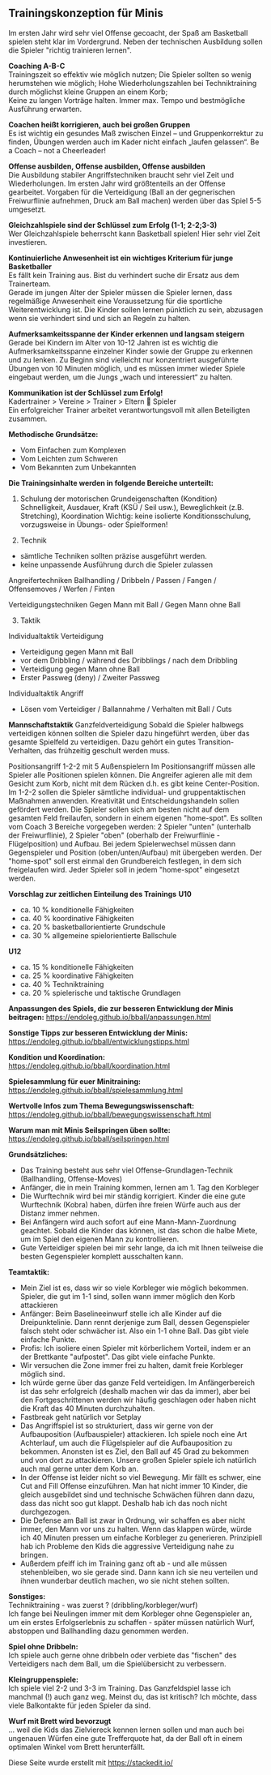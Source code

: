 
Trainingskonzeption für Minis
---------------------------------------

Im ersten Jahr wird sehr viel Offense gecoacht, der Spaß am Basketball spielen steht klar im Vordergrund.
Neben der technischen Ausbildung sollen die Spieler "richtig trainieren lernen".


**Coaching A-B-C**  
Trainingszeit so effektiv wie möglich nutzen; Die Spieler sollten so wenig herumstehen wie möglich; Hohe Wiederholungszahlen bei Techniktraining durch möglichst kleine Gruppen an einem Korb;	  
Keine zu langen Vorträge halten. Immer max. Tempo und bestmögliche Ausführung erwarten.  

 **Coachen heißt korrigieren, auch bei großen Gruppen**  
Es ist wichtig ein gesundes Maß zwischen Einzel – und Gruppenkorrektur zu finden, Übungen werden auch im Kader nicht einfach „laufen gelassen“. Be a Coach – not a Cheerleader!  

**Offense ausbilden, Offense ausbilden, Offense ausbilden**  
Die Ausbildung stabiler Angriffstechniken braucht sehr viel Zeit und Wiederholungen. Im ersten Jahr wird größtenteils an der Offense gearbeitet. Vorgaben für die Verteidigung (Ball an der gegnerischen Freiwurflinie aufnehmen, Druck am Ball machen) werden über das Spiel 5-5 umgesetzt.  

**Gleichzahlspiele sind der Schlüssel zum Erfolg (1-1; 2-2;3-3)**  
Wer Gleichzahlspiele beherrscht kann Basketball spielen! Hier sehr viel Zeit investieren. 

**Kontinuierliche Anwesenheit ist ein wichtiges Kriterium für junge Basketballer**  
Es fällt kein Training aus. Bist du verhindert suche dir Ersatz aus dem Trainerteam.  
Gerade im jungen Alter der Spieler müssen die Spieler lernen, dass regelmäßige Anwesenheit eine Voraussetzung für die sportliche Weiterentwicklung ist. Die Kinder sollen lernen pünktlich zu sein, abzusagen wenn sie verhindert sind und sich an Regeln zu halten.  

**Aufmerksamkeitsspanne der Kinder erkennen und langsam steigern**  
Gerade bei Kindern im Alter von 10-12 Jahren ist es wichtig die Aufmerksamkeitsspanne einzelner Kinder sowie der  Gruppe zu erkennen und zu lenken. Zu Beginn sind vielleicht nur konzentriert ausgeführte Übungen von 10 Minuten möglich, und es müssen immer wieder Spiele eingebaut werden, um die Jungs „wach und interessiert“ zu halten.   

**Kommunikation ist der Schlüssel zum Erfolg!**   
Kadertrainer > Vereine > Trainer > Eltern  Spieler  
Ein erfolgreicher Trainer arbeitet verantwortungsvoll mit allen Beteiligten zusammen.

**Methodische Grundsätze:**
- Vom Einfachen zum Komplexen
- Vom Leichten zum Schweren
- Vom Bekannten zum Unbekannten

**Die Trainingsinhalte werden in folgende Bereiche unterteilt:**
1. Schulung der motorischen Grundeigenschaften (Kondition)
Schnelligkeit, Ausdauer, Kraft (KSÜ / Seil usw.), Beweglichkeit (z.B. Stretching), Koordination
Wichtig: keine isolierte Konditionsschulung, vorzugsweise in Übungs- oder Spielformen!

2. Technik
- sämtliche Techniken sollten präzise ausgeführt werden.
- keine unpassende Ausführung durch die Spieler zulassen

Angreifertechniken
Ballhandling / Dribbeln / Passen / Fangen / Offensemoves / Werfen / Finten

Verteidigungstechniken
Gegen Mann mit Ball / Gegen Mann ohne Ball


3. Taktik

Individualtaktik Verteidigung
 - Verteidigung gegen Mann mit Ball
 - vor dem Dribbling / während des Dribblings / nach dem Dribbling
 - Verteidigung gegen Mann ohne Ball
 - Erster Passweg (deny) / Zweiter Passweg

Individualtaktik Angriff
 - Lösen vom Verteidiger / Ballannahme / Verhalten mit Ball / Cuts


**Mannschaftstaktik**
Ganzfeldverteidigung
Sobald die Spieler halbwegs verteidigen können sollten die Spieler dazu hingeführt werden, über das gesamte Spielfeld zu verteidigen. Dazu gehört ein gutes Transition-Verhalten, das frühzeitig geschult werden muss.

Positionsangriff 1-2-2 mit 5 Außenspielern
Im Positionsangriff müssen alle Spieler alle Positionen spielen können. Die Angreifer agieren alle mit dem Gesicht zum Korb, nicht mit dem Rücken d.h. es gibt keine Center-Position. Im 1-2-2 sollen die Spieler sämtliche individual- und gruppentaktischen Maßnahmen anwenden. Kreativität und Entscheidungshandeln sollen gefördert werden. Die Spieler sollen sich am besten nicht auf dem gesamten Feld freilaufen, sondern in einem eigenen "home-spot". Es sollten vom Coach 3 Bereiche vorgegeben werden: 2 Spieler "unten" (unterhalb der Freiwurflinie), 2 Spieler "oben" (oberhalb der Freiwurflinie - Flügelposition) und Aufbau. Bei jedem Spielerwechsel müssen dann Gegenspieler und Position (oben/unten/Aufbau) mit übergeben werden. Der "home-spot" soll erst einmal den Grundbereich festlegen, in dem sich freigelaufen wird. Jeder Spieler soll in jedem "home-spot" eingesetzt werden.

**Vorschlag zur zeitlichen Einteilung des Trainings**
**U10**

 - ca. 10 % konditionelle Fähigkeiten 
 - ca. 40 % koordinative Fähigkeiten
 - ca. 20 % basketballorientierte Grundschule
 - ca. 30 % allgemeine spielorientierte Ballschule

**U12**

 - ca. 15 % konditionelle Fähigkeiten 
 - ca. 25 % koordinative Fähigkeiten
 - ca. 40 % Techniktraining 
 - ca. 20 % spielerische und taktische Grundlagen

**Anpassungen des Spiels, die zur besseren Entwicklung der Minis beitragen:**
https://endoleg.github.io/bball/anpassungen.html

**Sonstige Tipps zur besseren Entwicklung der Minis:**
https://endoleg.github.io/bball/entwicklungstipps.html

**Kondition und Koordination:**
https://endoleg.github.io/bball/koordination.html

**Spielesammlung für euer Minitraining:**
https://endoleg.github.io/bball/spielesammlung.html

**Wertvolle Infos zum Thema Bewegungswissenschaft:**
https://endoleg.github.io/bball/bewegungswissenschaft.html

**Warum man mit Minis Seilspringen üben sollte:**
https://endoleg.github.io/bball/seilspringen.html

**Grundsätzliches:**  
- Das Training besteht aus sehr viel Offense-Grundlagen-Technik (Ballhandling, Offense-Moves)  
- Anfänger, die in mein Training kommen, lernen am 1. Tag den Korbleger  
- Die Wurftechnik wird bei mir ständig korrigiert. Kinder die eine gute Wurftechnik (Kobra) haben, dürfen ihre freien Würfe auch aus der Distanz immer nehmen.  
- Bei Anfängern wird auch sofort auf eine Mann-Mann-Zuordnung geachtet. Sobald die Kinder das können, ist das schon die halbe Miete, um im Spiel den eigenen Mann zu kontrollieren.  
- Gute Verteidiger spielen bei mir sehr lange, da ich mit Ihnen teilweise die besten Gegenspieler komplett ausschalten kann.

  
**Teamtaktik:**  
- Mein Ziel ist es, dass wir so viele Korbleger wie möglich bekommen. Spieler, die gut im 1-1 sind, sollen wann immer möglich den Korb attackieren  
- Anfänger: Beim Baselineeinwurf stelle ich alle Kinder auf die Dreipunktelinie. Dann rennt derjenige zum Ball, dessen Gegenspieler falsch steht oder schwächer ist. Also ein 1-1 ohne Ball. Das gibt viele einfache Punkte.  
- Profis: Ich isoliere einen Spieler mit körberlichem Vorteil, indem er an der Brettkante "aufpostet". Das gibt viele einfache Punkte.  
- Wir versuchen die Zone immer frei zu halten, damit freie Korbleger möglich sind.  
- Ich würde gerne über das ganze Feld verteidigen. Im Anfängerbereich ist das sehr erfolgreich (deshalb machen wir das da immer), aber bei den Fortgeschrittenen werden wir häufig geschlagen oder haben nicht die Kraft das 40 Minuten durchzuhalten.  
- Fastbreak geht natürlich vor Setplay  
- Das Angriffspiel ist so strukturiert, dass wir gerne von der Aufbauposition (Aufbauspieler) attackieren. Ich spiele noch eine Art Achterlauf, um auch die Flügelspieler auf die Aufbauposition zu bekommen. Anonsten ist es Ziel, den Ball auf 45 Grad zu bekommen und von dort zu attackieren. Unsere großen Spieler spiele ich natürlich auch mal gerne unter dem Korb an.  
- In der Offense ist leider nicht so viel Bewegung. Mir fällt es schwer, eine Cut and Fill Offense einzuführen. Man hat nicht immer 10 Kinder, die gleich ausgebildet sind und technische Schwächen führen dann dazu, dass das nicht soo gut klappt. Deshalb hab ich das noch nicht durchgezogen.  
- Die Defense am Ball ist zwar in Ordnung, wir schaffen es aber nicht immer, den Mann vor uns zu halten. Wenn das klappen würde, würde ich 40 Minuten pressen um einfache Korbleger zu generieren. Prinzipiell hab ich Probleme den Kids die aggressive Verteidigung nahe zu bringen.  
- Außerdem pfeiff ich im Training ganz oft ab - und alle müssen stehenbleiben, wo sie gerade sind. Dann kann ich sie neu verteilen und ihnen wunderbar deutlich machen, wo sie nicht stehen sollten.

  
**Sonstiges:**  
Techniktraining - was zuerst ? (dribbling/korbleger/wurf)  
Ich fange bei Neulingen immer mit dem Korbleger ohne Gegenspieler an, um ein erstes Erfolgserlebnis zu schaffen - später müssen natürlich Wurf, abstoppen und Ballhandling dazu genommen werden.

**Spiel ohne Dribbeln:**  
Ich spiele auch gerne ohne dribbeln oder verbiete das "fischen" des Verteidigers nach dem Ball, um die Spielübersicht zu verbessern.

**Kleingruppenspiele:**  
Ich spiele viel 2-2 und 3-3 im Training. Das Ganzfeldspiel lasse ich manchmal (!) auch ganz weg. Meinst du, das ist kritisch? Ich möchte, dass viele Balkontakte für jeden Spieler da sind.

**Wurf mit Brett wird bevorzugt**  
... weil die Kids das Zielviereck kennen lernen sollen und man auch bei ungenauen Würfen eine gute Trefferquote hat, da der Ball oft in einem optimalen Winkel vom Brett herunterfällt.

Diese Seite wurde erstellt mit https://stackedit.io/



